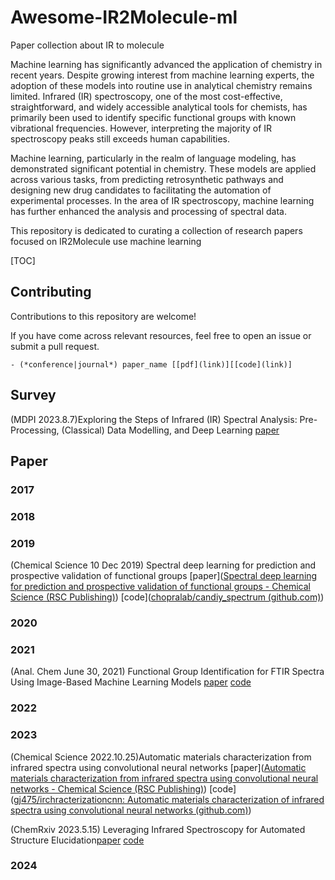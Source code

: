 # Awesome-IR2Molecule-ml

Paper collection about IR to molecule

Machine learning has significantly advanced the application of chemistry in recent years. Despite growing interest from machine learning experts, the adoption of these models into routine use in analytical chemistry remains limited. Infrared (IR) spectroscopy, one of the most cost-effective, straightforward, and widely accessible analytical tools for chemists, has primarily been used to identify specific functional groups with known vibrational frequencies. However, interpreting the majority of IR spectroscopy peaks still exceeds human capabilities.

Machine learning, particularly in the realm of language modeling, has demonstrated significant potential in chemistry. These models are applied across various tasks, from predicting retrosynthetic pathways and designing new drug candidates to facilitating the automation of experimental processes. In the area of IR spectroscopy, machine learning has further enhanced the analysis and processing of spectral data.

This repository is dedicated to curating a collection of research papers focused on IR2Molecule use machine learning



[TOC]

## Contributing

Contributions to this repository are welcome!

If you have come across relevant resources, feel free to open an issue or submit a pull request.

```
- (*conference|journal*) paper_name [[pdf](link)][[code](link)]
```

## Survey

(MDPI 2023.8.7)Exploring the Steps of Infrared (IR) Spectral Analysis: Pre-Processing, (Classical) Data Modelling, and Deep Learning   [paper](https://www.mdpi.com/1420-3049/28/19/6886)

## Paper

### 2017



### 2018



### 2019

(Chemical Science 10 Dec 2019) Spectral deep learning for prediction and prospective validation of functional groups [paper]([Spectral deep learning for prediction and prospective validation of functional groups - Chemical Science (RSC Publishing)](https://pubs.rsc.org/en/content/articlelanding/2020/sc/c9sc06240h)) [code]([chopralab/candiy_spectrum (github.com)](https://github.com/chopralab/candiy_spectrum))



### 2020





### 2021

(Anal. Chem June 30, 2021) Functional Group Identification for FTIR Spectra Using Image-Based Machine Learning Models [paper](https://pubs.acs.org/doi/epdf/10.1021/acs.analchem.1c00867) [code](https://pubs.acs.org/doi/epdf/10.1021/acs.analchem.1c00867)

### 2022



### 2023

(Chemical Science 2022.10.25)Automatic materials characterization from infrared spectra using convolutional neural networks [paper]([Automatic materials characterization from infrared spectra using convolutional neural networks - Chemical Science (RSC Publishing)](https://pubs.rsc.org/cs/content/articlelanding/2023/sc/d2sc05892h)) [code]([gj475/irchracterizationcnn: Automatic materials characterization of infrared spectra using convolutional neural networks (github.com)](https://github.com/gj475/irchracterizationcnn))

(ChemRxiv 2023.5.15) Leveraging Infrared Spectroscopy for Automated Structure Elucidation[paper](https://chemrxiv.org/engage/chemrxiv/article-details/645df5cbf2112b41e96da616)   [code](https://github.com/rxn4chemistry/rxn-ir-to-structure)



### 2024
